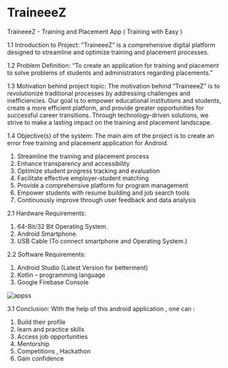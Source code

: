# TraineeeZ
TraineeeZ - Training and Placement App  ( Training with Easy )

1.1 Introduction to Project:
“TraineeeZ” is a comprehensive digital platform designed to streamline and optimize 
training and placement processes. 

1.2 Problem Definition:
“To create an application for training and placement to solve problems of students and 
administrators regarding placements.”

1.3 Motivation behind project topic:
The motivation behind “TraineeeZ” is to revolutionize traditional processes by 
addressing challenges and inefficiencies. Our goal is to empower educational institutions 
and students, create a more efficient platform, and provide greater opportunities for 
successful career transitions. Through technology-driven solutions, we strive to make a 
lasting impact on the training and placement landscape.

1.4 Objective(s) of the system:
The main aim of the project is to create an error free training and placement
application for Android.
1. Streamline the training and placement process
2. Enhance transparency and accessibility
3. Optimize student progress tracking and evaluation
4. Facilitate effective employer-student matching
5. Provide a comprehensive platform for program management
6. Empower students with resume building and job search tools
7. Continuously improve through user feedback and data analysis

2.1 Hardware Requirements:
1. 64-Bit/32 Bit Operating System.
2. Android Smartphone.
3. USB Cable (To connect smartphone and Operating System.)
   
2.2 Software Requirements:
1. Android Studio (Latest Version for betterment)
2. Kotlin – programming language
3. Google Firebase Console



![appss](https://github.com/khuship23/TraineeeZ/assets/129517420/e26d275b-09ee-41c4-aa6f-1b8527275dc1)


3.1 Conclusion:
With the help of this android application , one can :
1. Build their profile
2. learn and practice skills 
3. Access job opportunities
4. Mentorship
5. Competitions , Hackathon
6. Gain confidence




